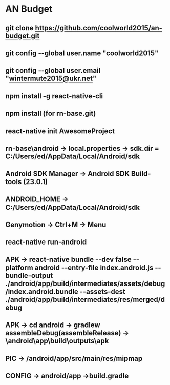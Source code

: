 # AN Budget
git clone https://github.com/coolworld2015/an-budget.git
-------------------------------------------------------------------------------------------------
git config --global user.name "coolworld2015"
-------------------------------------------------------------------------------------------------
git config --global user.email "wintermute2015@ukr.net"
-------------------------------------------------------------------------------------------------
npm install -g react-native-cli
-------------------------------------------------------------------------------------------------
npm install (for rn-base.git)
-------------------------------------------------------------------------------------------------
react-native init AwesomeProject
-------------------------------------------------------------------------------------------------
rn-base\android -> local.properties -> sdk.dir = C:/Users/ed/AppData/Local/Android/sdk
-------------------------------------------------------------------------------------------------
Android SDK Manager -> Android SDK Build-tools (23.0.1)
-------------------------------------------------------------------------------------------------
ANDROID_HOME -> C:/Users/ed/AppData/Local/Android/sdk
-------------------------------------------------------------------------------------------------
Genymotion -> Ctrl+M -> Menu
-------------------------------------------------------------------------------------------------
react-native run-android
-------------------------------------------------------------------------------------------------
APK -> react-native bundle --dev false --platform android --entry-file index.android.js --bundle-output ./android/app/build/intermediates/assets/debug/index.android.bundle --assets-dest ./android/app/build/intermediates/res/merged/debug
-------------------------------------------------------------------------------------------------
APK -> cd android -> gradlew assembleDebug(assembleRelease) -> \android\app\build\outputs\apk
-------------------------------------------------------------------------------------------------
PIC -> /android/app/src/main/res/mipmap
-------------------------------------------------------------------------------------------------
CONFIG -> android/app ->build.gradle
-------------------------------------------------------------------------------------------------
